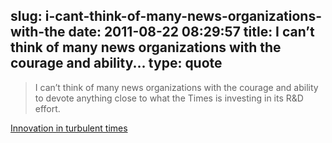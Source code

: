 slug: i-cant-think-of-many-news-organizations-with-the
date: 2011-08-22 08:29:57
title: I can’t think of many news organizations with the courage and ability...
type: quote
---

> I can’t think of many news organizations with the courage and ability to devote anything close to what the Times is investing in its R&D effort.

[Innovation in turbulent times](http://www.mondaynote.com/2011/08/21/innovation-in-turbulent-times/)
